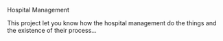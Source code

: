 Hospital Management

This project let you know how the hospital management
do the things and the existence of their process...
